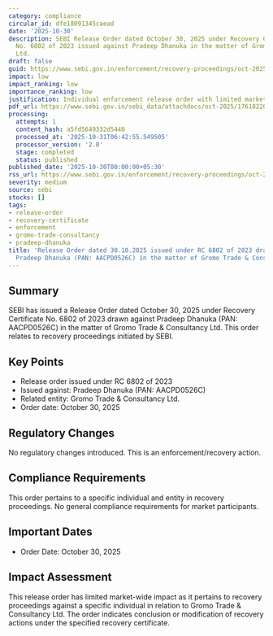```yaml
---
category: compliance
circular_id: dfe18091345caead
date: '2025-10-30'
description: SEBI Release Order dated October 30, 2025 under Recovery Certificate
  No. 6802 of 2023 issued against Pradeep Dhanuka in the matter of Gromo Trade & Consultancy
  Ltd.
draft: false
guid: https://www.sebi.gov.in/enforcement/recovery-proceedings/oct-2025/release-order-dated-30-10-2025-issued-under-rc-6802-of-2023-drawn-against-pradeep-dhanuka-pan-aacpd0526c-in-the-matter-of-gromo-trade-and-consultancy-ltd-_97537.html
impact: low
impact_ranking: low
importance_ranking: low
justification: Individual enforcement release order with limited market-wide impact
pdf_url: https://www.sebi.gov.in/sebi_data/attachdocs/oct-2025/1761822031317.pdf
processing:
  attempts: 1
  content_hash: a5fd5649332d5440
  processed_at: '2025-10-31T06:42:55.549505'
  processor_version: '2.0'
  stage: completed
  status: published
published_date: '2025-10-30T00:00:00+05:30'
rss_url: https://www.sebi.gov.in/enforcement/recovery-proceedings/oct-2025/release-order-dated-30-10-2025-issued-under-rc-6802-of-2023-drawn-against-pradeep-dhanuka-pan-aacpd0526c-in-the-matter-of-gromo-trade-and-consultancy-ltd-_97537.html
severity: medium
source: sebi
stocks: []
tags:
- release-order
- recovery-certificate
- enforcement
- gromo-trade-consultancy
- pradeep-dhanuka
title: 'Release Order dated 30.10.2025 issued under RC 6802 of 2023 drawn against
  Pradeep Dhanuka (PAN: AACPD0526C) in the matter of Gromo Trade & Consultancy Ltd.'
---
```


## Summary

SEBI has issued a Release Order dated October 30, 2025 under Recovery Certificate No. 6802 of 2023 drawn against Pradeep Dhanuka (PAN: AACPD0526C) in the matter of Gromo Trade & Consultancy Ltd. This order relates to recovery proceedings initiated by SEBI.

## Key Points

- Release order issued under RC 6802 of 2023
- Issued against: Pradeep Dhanuka (PAN: AACPD0526C)
- Related entity: Gromo Trade & Consultancy Ltd.
- Order date: October 30, 2025

## Regulatory Changes

No regulatory changes introduced. This is an enforcement/recovery action.

## Compliance Requirements

This order pertains to a specific individual and entity in recovery proceedings. No general compliance requirements for market participants.

## Important Dates

- Order Date: October 30, 2025

## Impact Assessment

This release order has limited market-wide impact as it pertains to recovery proceedings against a specific individual in relation to Gromo Trade & Consultancy Ltd. The order indicates conclusion or modification of recovery actions under the specified recovery certificate.